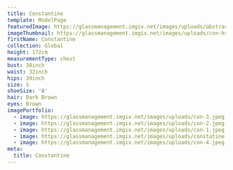 ```yaml
---
title: Constantine
template: ModelPage
featuredImage: https://glassmanagement.imgix.net/images/uploads/abstract-analog-art-390089.jpg
imageThumbnail: https://glassmanagement.imgix.net/images/uploads/con-hs.jpg
firstName: Constantine
collection: Global
height: 172cm
measurementType: chest
bust: 38inch
waist: 32inch
hips: 39inch
size: S
shoeSize: '8'
hair: Dark Brown
eyes: Brown
imagePortfolio:
  - image: https://glassmanagement.imgix.net/images/uploads/con-3.jpeg
  - image: https://glassmanagement.imgix.net/images/uploads/con-2.jpeg
  - image: https://glassmanagement.imgix.net/images/uploads/con-1.jpeg
  - image: https://glassmanagement.imgix.net/images/uploads/constatine-gerolimos-25.jpg
  - image: https://glassmanagement.imgix.net/images/uploads/con-4.jpeg
meta:
  title: Constantine
---
```


